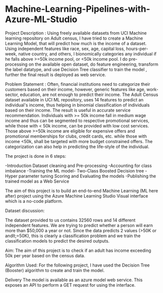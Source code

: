 # Machine-Learning-Pipelines-with-Azure-ML-Studio

Project Description : Using freely available datasets from UCI Machine learning repository on Adult census, I have tried to create a Machine Learning Model, that will predict how much is the income of a dataset. Using independent features like race, sex, age, capital loss, hours-per-week, native country, and others, I bionomically categories any individual if he falls above >=50k income pool, or <50k income pool. I do pre-processing on the available open dataset, do feature engineering, transform the label datatype, and use Decision Tree classifier to train the model , further the final result is deployed as web service.

Problem Statement : Often, financial institutions need to categorize their customers based on their income, however, generic features like age, work-sector, education, are not enough to predict their income. The Adult Census dataset available in UCI ML repository, uses 14 features to predict an individual's income, thus helping in binomial classification of individuals based on their income. The result is useful in accurate service recommendation. Individuals with >= 50k income fall in medium wage income and thus can be segmented to respective promotional services, while those with < 50k income, can be provided with low cost services. Those above >=50k income are eligible for expensive offers and promotional memberships for clubs, credit cards, etc. while those with income <50k, shall be targeted with more budget constrained offers. The categorization can also help in predicting the life-style of the individual.

The project is done in 6 steps:

-Introduction Dataset cleaning and Pre-processing 
-Accounting for class imbalance 
-Training the ML model- Two-Class Boosted Decision tree
-Hyper parameter tuning Scoring and Evaluating the models
-Publishing the trained model as a Web Service

The aim of this project is to build an end-to-end Machine Learning (ML here after) project using the Azure Machine Learning Studio Visual interface which is a no-code platform.

Dataset discussion:

The dataset provided to us contains 32560 rows and 14 different independent features. We are trying to
predict whether a person will earn more than $50,000 a year or not. Since the data predicts 2 values
(>50K or andlt;=50K), this is clearly a classification problem and we train the classification models to
predict the desired outputs.

Aim:
The aim of this project is to check if an adult has income exceeding 50k per year based on the census data.

Algorithm Used:
For the following project, I have used the Decision Tree (Booster) algorithm to create and train the model.

Delivery
The model is available as an azure model web service. This exposes an API to perform a GET request for using the interface.
